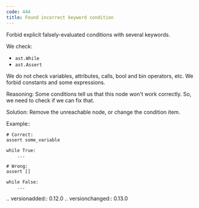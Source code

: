 ```yaml
---
code: 444
title: Found incorrect keyword condition
---
```



Forbid explicit falsely-evaluated conditions with several keywords.

We check:

- ``ast.While``
- ``ast.Assert``

We do not check variables, attributes, calls, bool and bin operators, etc.
We forbid constants and some expressions.

Reasoning:
    Some conditions tell us that this node won't work correctly.
    So, we need to check if we can fix that.

Solution:
    Remove the unreachable node, or change the condition item.

Example::

    # Correct:
    assert some_variable

    while True:
        ...

    # Wrong:
    assert []

    while False:
        ...

.. versionadded:: 0.12.0
.. versionchanged:: 0.13.0